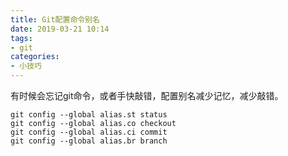 ```yaml
---
title: Git配置命令别名
date: 2019-03-21 10:14
tags:
- git
categories:
- 小技巧
---
```

有时候会忘记git命令，或者手快敲错，配置别名减少记忆，减少敲错。
<!-- more -->
```
git config --global alias.st status
git config --global alias.co checkout
git config --global alias.ci commit
git config --global alias.br branch
```
<!--stackedit_data:
eyJoaXN0b3J5IjpbLTc2NDk3NDA1Nl19
-->